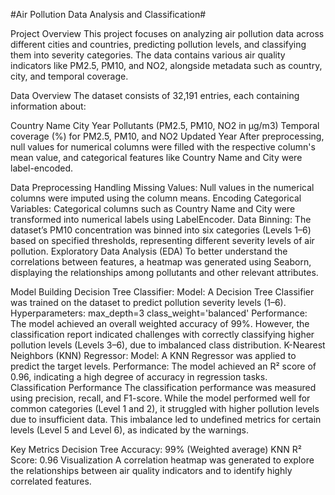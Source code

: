 #Air Pollution Data Analysis and Classification#

Project Overview
This project focuses on analyzing air pollution data across different cities and countries, predicting pollution levels, and classifying them into severity categories. The data contains various air quality indicators like PM2.5, PM10, and NO2, alongside metadata such as country, city, and temporal coverage.

Data Overview
The dataset consists of 32,191 entries, each containing information about:

Country Name
City
Year
Pollutants (PM2.5, PM10, NO2 in μg/m3)
Temporal coverage (%) for PM2.5, PM10, and NO2
Updated Year
After preprocessing, null values for numerical columns were filled with the respective column's mean value, and categorical features like Country Name and City were label-encoded.

Data Preprocessing
Handling Missing Values: Null values in the numerical columns were imputed using the column means.
Encoding Categorical Variables: Categorical columns such as Country Name and City were transformed into numerical labels using LabelEncoder.
Data Binning: The dataset’s PM10 concentration was binned into six categories (Levels 1–6) based on specified thresholds, representing different severity levels of air pollution.
Exploratory Data Analysis (EDA)
To better understand the correlations between features, a heatmap was generated using Seaborn, displaying the relationships among pollutants and other relevant attributes.

Model Building
Decision Tree Classifier:
Model: A Decision Tree Classifier was trained on the dataset to predict pollution severity levels (1–6).
Hyperparameters:
max_depth=3
class_weight='balanced'
Performance: The model achieved an overall weighted accuracy of 99%. However, the classification report indicated challenges with correctly classifying higher pollution levels (Levels 3–6), due to imbalanced class distribution.
K-Nearest Neighbors (KNN) Regressor:
Model: A KNN Regressor was applied to predict the target levels.
Performance: The model achieved an R² score of 0.96, indicating a high degree of accuracy in regression tasks.
Classification Performance
The classification performance was measured using precision, recall, and F1-score. While the model performed well for common categories (Level 1 and 2), it struggled with higher pollution levels due to insufficient data. This imbalance led to undefined metrics for certain levels (Level 5 and Level 6), as indicated by the warnings.

Key Metrics
Decision Tree Accuracy: 99% (Weighted average)
KNN R² Score: 0.96
Visualization
A correlation heatmap was generated to explore the relationships between air quality indicators and to identify highly correlated features.
